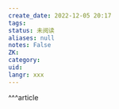 ```yaml
---
create_date: 2022-12-05 20:17
tags: 
status: 未阅读 
aliases: null
notes: False
ZK: 
category: 
uid: 
langr: xxx
---
```


^^^article